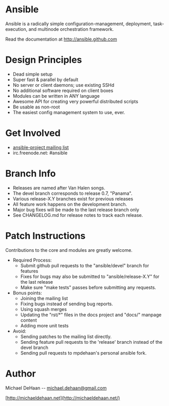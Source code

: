 Ansible
=======

Ansible is a radically simple configuration-management, deployment, task-execution, and
multinode orchestration framework.

Read the documentation at http://ansible.github.com

Design Principles
=================

   * Dead simple setup
   * Super fast & parallel by default
   * No server or client daemons; use existing SSHd
   * No additional software required on client boxes
   * Modules can be written in ANY language
   * Awesome API for creating very powerful distributed scripts
   * Be usable as non-root
   * The easiest config management system to use, ever.

Get Involved
============

   * [ansible-project mailing list](http://groups.google.com/group/ansible-project)
   * irc.freenode.net: #ansible

Branch Info
===========

   * Releases are named after Van Halen songs.
   * The devel branch corresponds to release 0.7, "Panama".
   * Various release-X.Y branches exist for previous releases
   * All feature work happens on the development branch.
   * Major bug fixes will be made to the last release branch only
   * See CHANGELOG.md for release notes to track each release.

Patch Instructions
==================

Contributions to the core and modules are greatly welcome.

   * Required Process:
       * Submit github pull requests to the "ansible/devel" branch for features
       * Fixes for bugs may also be submitted to "ansible/release-X.Y" for the last release
       * Make sure "make tests" passes before submitting any requests.
   * Bonus points:
       * Joining the mailing list
       * Fixing bugs instead of sending bug reports.
       * Using squash merges
       * Updating the "rst/*" files in the docs project and "docs/" manpage content
       * Adding more unit tests
   * Avoid:
       * Sending patches to the mailing list directly.
       * Sending feature pull requests to the 'release' branch instead of the devel branch
       * Sending pull requests to mpdehaan's personal ansible fork.


Author
======

Michael DeHaan -- michael.dehaan@gmail.com

[http://michaeldehaan.net](http://michaeldehaan.net/)


